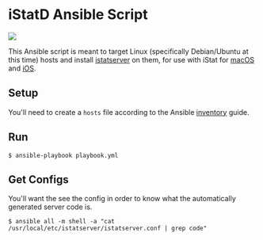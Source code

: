 # iStatD Ansible Script

![](https://bjango.com/images/mac/istat3/istat-macbook.png)

This Ansible script is meant to target Linux (specifically Debian/Ubuntu at this time) hosts and install [istatserver](https://bjango.com/help/istat3/linuxpackages/) on them, for use with iStat for [macOS](https://bjango.com/mac/istat/) and [iOS](https://bjango.com/ios/istat/).

## Setup

You'll need to create a `hosts` file according to the Ansible [inventory](http://docs.ansible.com/ansible/intro_inventory.html) guide.

## Run

```
$ ansible-playbook playbook.yml
```

## Get Configs

You'll want the see the config in order to know what the automatically generated server code is.

```
$ ansible all -m shell -a "cat /usr/local/etc/istatserver/istatserver.conf | grep code"
```